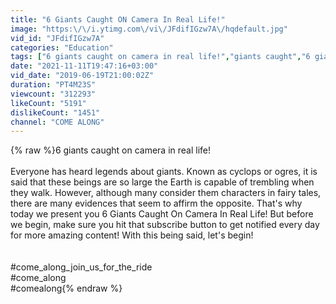 ```yaml
---
title: "6 Giants Caught ON Camera In Real Life!"
image: "https:\/\/i.ytimg.com\/vi\/JFdifIGzw7A\/hqdefault.jpg"
vid_id: "JFdifIGzw7A"
categories: "Education"
tags: ["6 giants caught on camera in real life!","giants caught","6 giants"]
date: "2021-11-11T19:47:16+03:00"
vid_date: "2019-06-19T21:00:02Z"
duration: "PT4M23S"
viewcount: "312293"
likeCount: "5191"
dislikeCount: "1451"
channel: "COME ALONG"
---
```

{% raw %}6 giants caught on camera in real life!<br /><br />Everyone has heard legends about giants. Known as cyclops or ogres, it is said that these beings are so large the Earth is capable of trembling when they walk. However, although many consider them characters in fairy tales, there are many evidences that seem to affirm the opposite. That's why today we present you 6 Giants Caught On Camera In Real Life! But before we begin, make sure you hit that subscribe button to get notified every day for more amazing content! With this being said, let's begin!<br /><br /><br />#come_along_join_us_for_the_ride<br />#come_along<br />#comealong{% endraw %}
